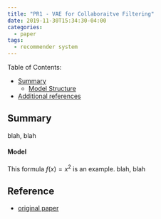 ```yaml
---
title: "PR1 - VAE for Collaboraitve Filtering"
date: 2019-11-30T15:34:30-04:00
categories:
  - paper
tags:
  - recommender system
---
```


Table of Contents:

- [Summary](#summary)
  - [Model Structure](#model)
- [Additional references](#add)

<a name='summary'></a>
## Summary
blah, blah


<a name='model'></a>
#### Model
This formula $f(x) = x^2$ is an example.
blah, blah

<a name='add'></a>
## Reference
- [original paper](https://arxiv.org/pdf/1802.05814.pdf)

